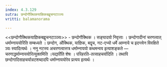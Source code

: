 ```yaml
---
index: 4.3.129
sutra: छन्दोगौक्थिकयाज्ञिकबह्वृचनटाञ्ञ्यः
vritti: balamanorama

---
```

<<छन्दोगौक्थिकयाज्ञिकबह्वृचनटाञ्ञ्यः>> - छन्दोगौक्थिक । सङ्घादयो निवृत्ताः । छन्दोगादीनां चरणत्वात् धर्माम्नाययोरिति सम्बध्यते । छन्दोग, औक्थिक, याज्ञिक, बद्वृच, नट-एभ्यो धर्मे आम्नाये च इदन्त्वेन विवक्षिते ञ्यः स्यादित्यर्थः । ननु नटस्य अचरणत्वात्तत्र धर्माम्नाययो कथमन्वय इत्याशङ्कते — चरणाद्धर्माम्नाययोरित्युक्तमिति ।यद्यपी॑ति शेषः । परिहरति-तत्साहचर्यादिति । तथापि छन्दोगादिसाहचर्यान्नटशब्दादपि धर्माम्नाययोरेव प्रत्यय इत्यर्थः । 